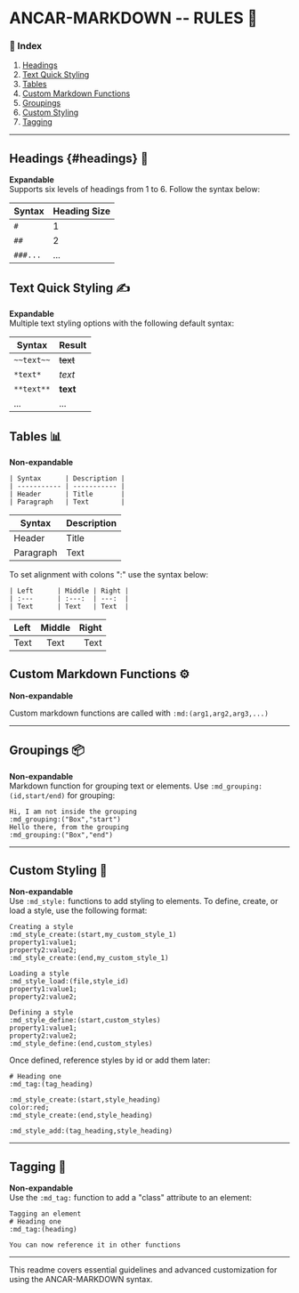# ANCAR-MARKDOWN -- RULES 📑

### 📜 Index
1. [Headings](#headings)
2. [Text Quick Styling](#text-quick-styling)
3. [Tables](#tables)
4. [Custom Markdown Functions](#custom-markdown-functions)
5. [Groupings](#groupings)
6. [Custom Styling](#custom-styling)
7. [Tagging](#tagging)

---

## Headings {#headings} 🔹
**Expandable**  
Supports six levels of headings from 1 to 6. Follow the syntax below:

| Syntax | Heading Size |
|--------|--------------|
| `#`    | 1           |
| `##`   | 2           |
| `###...` | ...      |

## Text Quick Styling ✍️
**Expandable**  
Multiple text styling options with the following default syntax:

| Syntax           | Result          |
|------------------|-----------------|
| `~~text~~`       | ~~text~~        |
| `*text*`         | *text*          |
| `**text**`       | **text**        |
| ...              | ...             |

## Tables 📊
**Non-expandable**

```
| Syntax      | Description |
| ----------- | ----------- |
| Header      | Title       |
| Paragraph   | Text        |
```

| Syntax      | Description |
| ----------- | ----------- |
| Header      | Title       |
| Paragraph   | Text        |

To set alignment with colons ":" use the syntax below:

```
| Left      | Middle | Right |
| :---      | :---:  | ---:  |
| Text      | Text   | Text  |
```

| Left      | Middle | Right |
| :---      | :---:  | ---:  |
| Text      | Text   | Text  |

## Custom Markdown Functions ⚙️
**Non-expandable**  

Custom markdown functions are called with `:md:(arg1,arg2,arg3,...)`

---

## Groupings 📦
**Non-expandable**  
Markdown function for grouping text or elements. Use `:md_grouping:(id,start/end)` for grouping:

```
Hi, I am not inside the grouping  
:md_grouping:("Box","start")  
Hello there, from the grouping  
:md_grouping:("Box","end")  
```

---

## Custom Styling 🎨
**Non-expandable**  
Use `:md_style:` functions to add styling to elements. To define, create, or load a style, use the following format:

```
Creating a style  
:md_style_create:(start,my_custom_style_1)  
property1:value1;  
property2:value2;  
:md_style_create:(end,my_custom_style_1)  

Loading a style  
:md_style_load:(file,style_id)  
property1:value1;  
property2:value2;  

Defining a style  
:md_style_define:(start,custom_styles)  
property1:value1;  
property2:value2;  
:md_style_define:(end,custom_styles)  
```

Once defined, reference styles by id or add them later:

```
# Heading one  
:md_tag:(tag_heading)  

:md_style_create:(start,style_heading)  
color:red;  
:md_style_create:(end,style_heading)  

:md_style_add:(tag_heading,style_heading)  
```

---

## Tagging 📌
**Non-expandable**  
Use the `:md_tag:` function to add a "class" attribute to an element:

```
Tagging an element  
# Heading one  
:md_tag:(heading)  

You can now reference it in other functions  
```

--- 

This readme covers essential guidelines and advanced customization for using the ANCAR-MARKDOWN syntax.
